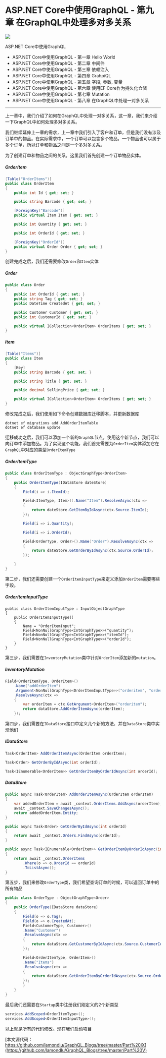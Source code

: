 

# ASP.NET Core中使用GraphQL - 第九章  在GraphQL中处理多对多关系

![](images\banner-8-1100x550.jpg)

ASP.NET Core中使用GraphQL

- ASP.NET Core中使用GraphQL - 第一章 Hello World
- ASP.NET Core中使用GraphQL - 第二章 中间件
- ASP.NET Core中使用GraphQL - 第三章 依赖注入
- ASP.NET Core中使用GraphQL - 第四章 GrahpiQL
- ASP.NET Core中使用GraphQL - 第五章 字段, 参数, 变量
- ASP.NET Core中使用GraphQL - 第六章 使用EF Core作为持久化仓储
- ASP.NET Core中使用GraphQL - 第七章 Mutation
- ASP.NET Core中使用GraphQL - 第八章 在GraphQL中处理一对多关系

---

上一章中，我们介绍了如何在GraphQL中处理一对多关系，这一章，我们来介绍一下GraphQL中如何处理多对多关系。

我们继续延伸上一章的需求，上一章中我们引入了客户和订单，但是我们没有涉及订单中的物品。在实际需求中，一个订单可以包含多个物品，一个物品也可以属于多个订单，所以订单和物品之间是一个多对多关系。

为了创建订单和物品之间的关系，这里我们首先创建一个订单物品实体。

##### OrderItem

```c#
[Table("OrderItems")]
public class OrderItem
{
	public int Id { get; set; }

    public string Barcode { get; set; }

    [ForeignKey("Barcode")]
	public virtual Item Item { get; set; }

	public int Quantity { get; set; }

	public int OrderId { get; set; }

    [ForeignKey("OrderId")]
	public virtual Order Order { get; set; }
}
```

创建完成之后，我们还需要修改<code>Order</code>和<code>Item</code>实体

##### Order

```c#
public class Order
{
	public int OrderId { get; set; }
	public string Tag { get; set; }
	public DateTime CreatedAt { get; set; }

	public Customer Customer { get; set; }
	public int CustomerId { get; set; }

	public virtual ICollection<OrderItem> OrderItems { get; set; }
}
```

##### Item

```c#
[Table("Items")]
public class Item
{
    [Key]
    public string Barcode { get; set; }

    public string Title { get; set; }

    public decimal SellingPrice { get; set; }

    public virtual ICollection<OrderItem> OrderItems { get; set; }
}
```

修改完成之后，我们使用如下命令创建数据库迁移脚本，并更新数据库

```
dotnet ef migrations add AddOrderItemTable
dotnet ef database update
```

迁移成功之后，我们可以添加一个新的<code>GraphQL</code>节点，使用这个新节点，我们可以向订单中添加物品。为了实现这个功能，我们首先需要为<code>OrderItem</code>实体添加它在<code>GraphQL</code>中对应的类型<code>OrderItemType</code>

##### OrderItemType

```c#
public class OrderItemType : ObjectGraphType<OrderItem>  
{
    public OrderItemType(IDataStore dateStore)
    {   
        Field(i => i.ItemId);      

        Field<ItemType, Item>().Name("Item").ResolveAsync(ctx =>
        {
            return dateStore.GetItemByIdAsync(ctx.Source.ItemId);
        });         

        Field(i => i.Quantity);

        Field(i => i.OrderId);

        Field<OrderType, Order>().Name("Order").ResolveAsync(ctx =>
        {
            return dateStore.GetOrderByIdAsync(ctx.Source.OrderId);
        });

    }
}
```

第二步，我们还需要创建一个<code>OrderItemInputType</code>来定义添加<code>OrderItem</code>需要哪些字段。

##### OrderItemInputType

```
public class OrderItemInputType : InputObjectGraphType  
{
    public OrderItemInputType()
    {
        Name = "OrderItemInput";
        Field<NonNullGraphType<IntGraphType>>("quantity");
        Field<NonNullGraphType<IntGraphType>>("itemId");
        Field<NonNullGraphType<IntGraphType>>("orderId");
    }
}
```

第三步，我们需要在<code>InventoryMutation</code>类中针对<code>OrderItem</code>添加新的<code>mutation</code>。

##### InventoryMutation

```c#
Field<OrderItemType, OrderItem>()  
    .Name("addOrderItem")
    .Argument<NonNullGraphType<OrderItemInputType>>("orderitem", "orderitem input")
    .ResolveAsync(ctx =>
    {
        var orderItem = ctx.GetArgument<OrderItem>("orderitem");
        return dataStore.AddOrderItemAsync(orderItem);
    });
```

第四步，我们需要在<code>IDataStore</code>接口中定义几个新的方法，并在<code>DataStore</code>类中实现他们

##### IDataStore

```c#
Task<OrderItem> AddOrderItemAsync(OrderItem orderItem);

Task<Order> GetOrderByIdAsync(int orderId);

Task<IEnumerable<OrderItem>> GetOrderItemByOrderIdAsync(int orderId);
```

##### DataStore

```c#
public async Task<OrderItem> AddOrderItemAsync(OrderItem orderItem)
{
	var addedOrderItem = await _context.OrderItems.AddAsync(orderItem);
	await _context.SaveChangesAsync();
	return addedOrderItem.Entity;
}

public async Task<Order> GetOrderByIdAsync(int orderId)
{
    return await _context.Orders.FindAsync(orderId);
}

public async Task<IEnumerable<OrderItem>> GetOrderItemByOrderIdAsync(int orderId)
{
    return await _context.OrderItems
        .Where(o => o.OrderId == orderId)
        .ToListAsync();
}
```

第五步，我们来修改<code>OrderType</code>类，我们希望查询订单的时候，可以返回订单中的所有物品

```c#
public class OrderType : ObjectGraphType<Order>
{
    public OrderType(IDataStore dataStore)
    {
        Field(o => o.Tag);
        Field(o => o.CreatedAt);
        Field<CustomerType, Customer>()
        .Name("Customer")
        .ResolveAsync(ctx =>
        {
            return dataStore.GetCustomerByIdAsync(ctx.Source.CustomerId);
        });

        Field<OrderItemType, OrderItem>()
        .Name("Items")
        .ResolveAsync(ctx =>
        {
            return dataStore.GetOrderItemByOrderIdAsync(ctx.Source.OrderId);
        });
        }
    }
}
```

最后我们还需要在<code>Startup</code>类中注册我们刚定义的2个新类型

```c#
services.AddScoped<OrderItemType>();  
services.AddScoped<OrderItemInputType>();  
```

以上就是所有的代码修改。现在我们启动项目





[本文源代码： https://github.com/lamondlu/GraphQL_Blogs/tree/master/Part%20IX](https://github.com/lamondlu/GraphQL_Blogs/tree/master/Part%20V)